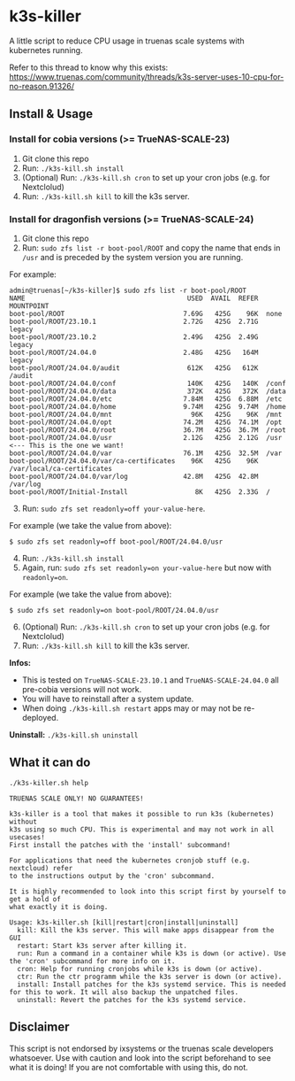 # k3s-killer
A little script to reduce CPU usage in truenas scale systems with kubernetes running.

Refer to this thread to know why this exists: https://www.truenas.com/community/threads/k3s-server-uses-10-cpu-for-no-reason.91326/

## Install & Usage

### Install for cobia versions (>= TrueNAS-SCALE-23) 
1. Git clone this repo
3. Run: `./k3s-kill.sh install`
4. (Optional) Run: `./k3s-kill.sh cron` to set up your cron jobs (e.g. for Nextclolud)
5. Run: `./k3s-kill.sh kill` to kill the k3s server.

### Install for dragonfish versions (>= TrueNAS-SCALE-24)
1. Git clone this repo
2. Run: `sudo zfs list -r boot-pool/ROOT` and copy the name that ends in `/usr` and is preceded by the system version you are running.
   
For example:
```
admin@truenas[~/k3s-killer]$ sudo zfs list -r boot-pool/ROOT
NAME                                         USED  AVAIL  REFER  MOUNTPOINT
boot-pool/ROOT                              7.69G   425G    96K  none
boot-pool/ROOT/23.10.1                      2.72G   425G  2.71G  legacy
boot-pool/ROOT/23.10.2                      2.49G   425G  2.49G  legacy
boot-pool/ROOT/24.04.0                      2.48G   425G   164M  legacy
boot-pool/ROOT/24.04.0/audit                 612K   425G   612K  /audit
boot-pool/ROOT/24.04.0/conf                  140K   425G   140K  /conf
boot-pool/ROOT/24.04.0/data                  372K   425G   372K  /data
boot-pool/ROOT/24.04.0/etc                  7.84M   425G  6.88M  /etc
boot-pool/ROOT/24.04.0/home                 9.74M   425G  9.74M  /home
boot-pool/ROOT/24.04.0/mnt                    96K   425G    96K  /mnt
boot-pool/ROOT/24.04.0/opt                  74.2M   425G  74.1M  /opt
boot-pool/ROOT/24.04.0/root                 36.7M   425G  36.7M  /root
boot-pool/ROOT/24.04.0/usr                  2.12G   425G  2.12G  /usr  <--- This is the one we want!
boot-pool/ROOT/24.04.0/var                  76.1M   425G  32.5M  /var
boot-pool/ROOT/24.04.0/var/ca-certificates    96K   425G    96K  /var/local/ca-certificates
boot-pool/ROOT/24.04.0/var/log              42.8M   425G  42.8M  /var/log
boot-pool/ROOT/Initial-Install                 8K   425G  2.33G  /
```
3. Run: `sudo zfs set readonly=off your-value-here`.
   
For example (we take the value from above):
```
$ sudo zfs set readonly=off boot-pool/ROOT/24.04.0/usr
```
4. Run: `./k3s-kill.sh install`
5. Again, run: `sudo zfs set readonly=on your-value-here` but now with `readonly=on`.

For example (we take the value from above):
```
$ sudo zfs set readonly=on boot-pool/ROOT/24.04.0/usr
```
6. (Optional) Run: `./k3s-kill.sh cron` to set up your cron jobs (e.g. for Nextclolud)
7. Run: `./k3s-kill.sh kill` to kill the k3s server.

**Infos:**
  - This is tested on `TrueNAS-SCALE-23.10.1` and `TrueNAS-SCALE-24.04.0` all pre-cobia versions will not work.
  - You will have to reinstall after a system update.
  - When doing `./k3s-kill.sh restart` apps may or may not be re-deployed.

**Uninstall:** `./k3s-kill.sh uninstall`
## What it can do
`./k3s-killer.sh help`

```
TRUENAS SCALE ONLY! NO GUARANTEES!

k3s-killer is a tool that makes it possible to run k3s (kubernetes) without
k3s using so much CPU. This is experimental and may not work in all usecases!
First install the patches with the 'install' subcommand!

For applications that need the kubernetes cronjob stuff (e.g. nextcloud) refer
to the instructions output by the 'cron' subcommand.

It is highly recommended to look into this script first by yourself to get a hold of
what exactly it is doing.

Usage: k3s-killer.sh [kill|restart|cron|install|uninstall]
  kill: Kill the k3s server. This will make apps disappear from the GUI
  restart: Start k3s server after killing it.
  run: Run a command in a container while k3s is down (or active). Use the 'cron' subcommand for more info on it.
  cron: Help for running cronjobs while k3s is down (or active).
  ctr: Run the ctr programm while the k3s server is down (or active).
  install: Install patches for the k3s systemd service. This is needed for this to work. It will also backup the unpatched files.
  uninstall: Revert the patches for the k3s systemd service.
```

## Disclaimer
This script is not endorsed by ixsystems or the truenas scale developers whatsoever. Use with caution and look into the script beforehand to see what it is doing! If you are not comfortable with using this, do not.

